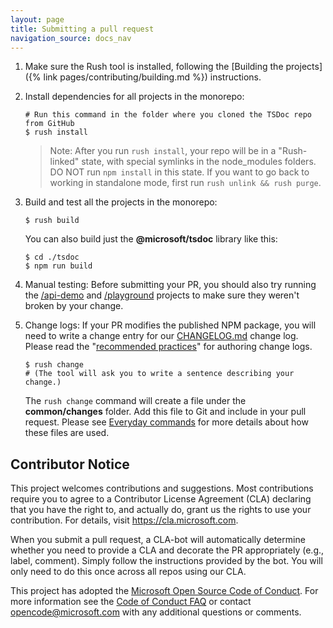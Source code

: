 ```yaml
---
layout: page
title: Submitting a pull request
navigation_source: docs_nav
---
```


1. Make sure the Rush tool is installed, following the
[Building the projects]({% link pages/contributing/building.md %}) instructions.

2. Install dependencies for all projects in the monorepo:

   ```shell
   # Run this command in the folder where you cloned the TSDoc repo from GitHub
   $ rush install
   ```

   > Note: After you run `rush install`, your repo will be in a "Rush-linked" state,
   > with special symlinks in the node_modules folders.  DO NOT run `npm install` in this state.
   > If you want to go back to working in standalone mode, first run `rush unlink && rush purge`.

3. Build and test all the projects in the monorepo:

   ```shell
   $ rush build
   ```

   You can also build just the **@microsoft/tsdoc** library like this:

   ```shell
   $ cd ./tsdoc
   $ npm run build
   ```

4. Manual testing:  Before submitting your PR, you should also try running the
   [/api-demo](./api-demo/) and [/playground](./playground) projects to make sure they
   weren't broken by your change.

5. Change logs:  If your PR modifies the published NPM package, you will need to write a
   change entry for our [CHANGELOG.md](./tsdoc/CHANGELOG.md) change log.  Please read the
   "[recommended practices](https://rushjs.io/pages/best_practices/change_logs/)" for
   authoring change logs.

   ```shell
   $ rush change
   # (The tool will ask you to write a sentence describing your change.)
   ```

   The `rush change` command will create a file under the **common/changes** folder.
   Add this file to Git and include in your pull request.  Please see
   [Everyday commands](https://rushjs.io/pages/developer/everyday_commands/) for
   more details about how these files are used.


##  Contributor Notice

This project welcomes contributions and suggestions.  Most contributions require you to agree to a
Contributor License Agreement (CLA) declaring that you have the right to, and actually do, grant us
the rights to use your contribution. For details, visit https://cla.microsoft.com.

When you submit a pull request, a CLA-bot will automatically determine whether you need to provide
a CLA and decorate the PR appropriately (e.g., label, comment). Simply follow the instructions
provided by the bot. You will only need to do this once across all repos using our CLA.

This project has adopted the [Microsoft Open Source Code of Conduct](https://opensource.microsoft.com/codeofconduct/).
For more information see the [Code of Conduct FAQ](https://opensource.microsoft.com/codeofconduct/faq/) or
contact [opencode@microsoft.com](mailto:opencode@microsoft.com) with any additional questions or comments.
